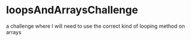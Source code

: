 # loopsAndArraysChallenge
a challenge where I will need to use the correct kind of looping method on arrays
